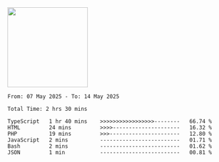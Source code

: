 <img height="180em" src="https://github-readme-stats-eight-theta.vercel.app/api?username=bkundev&show_icons=true&theme=radical&include_all_commits=true&count_private=true"/>
<!--START_SECTION:waka-->

```all_time
From: 07 May 2025 - To: 14 May 2025

Total Time: 2 hrs 30 mins

TypeScript   1 hr 40 mins    >>>>>>>>>>>>>>>>>--------   66.74 %
HTML         24 mins         >>>>---------------------   16.32 %
PHP          19 mins         >>>----------------------   12.80 %
JavaScript   2 mins          -------------------------   01.71 %
Bash         2 mins          -------------------------   01.62 %
JSON         1 min           -------------------------   00.81 %
```

<!--END_SECTION:waka-->
